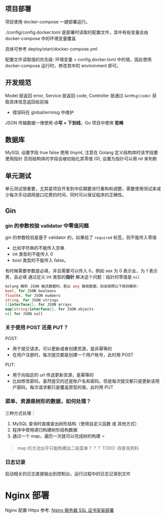 ## 项目部署

项目使用 docker-compose 一键部署运行。

./config/config.docker.toml 是部署时读取的配置文件，其中有些变量会由 docker-compose 中的环境变量覆盖

具体可参考 deploy/start/docker-compose.yml

配置文件读取值的优先级: 环境变量 > config.docker.toml 中的值，因此使用 docker-compose 运行时，修改其中的 environment 即可。

## 开发规范

Model 层返回 error, Service 层返回 code, Controller 层通过 `GetMsg(code)` 获取具体信息返回给前端

- 错误码在 global/errmsg 中维护

JSON 传输数据一律使用 **小写 + 下划线**，Go 项目中使用 **驼峰**

## 数据库

MySQL 设置字段 true false 使用 tinyint, 注意在 Golang 定义结构体时该字段要使用指针
否则结构体的字段会被初始化其零值 (0), 设置为指针可以用 nil 来判断

## 单元测试

单元测试很重要，尤其是项目开发到中后期要进行重构和调整，需要使用测试来减少每次手动调用接口花费的时间，同时可以保证程序的正确性。

## Gin

### gin 的参数校验 validator 中零值问题

gin 的参数校验是基于 validator 的，如果给了 `required` 标签，则不能传入零值
- 比如字符串的不能传入空串
- int 类型的不能传入 0
- bool 类型的不能传入 false。

有时候需要参数是必填，并且需要可以传入 0，例如 sex 为 0 表示女，为 1 表示男，且必填
通过定义 int 类型的**指针** 解决这个问题：指针的零值是 `nil`

```go
Golang 解析 JSON 格式数据时，若以 any 接收数据，则会按照以下规则解析:
bool, for JSON booleans
float64, for JSON numbers
string, for JSON strings
[]interface{}, for JSON arrays
map[string]interface{}, for JSON objects
nil for JSON null
```

### 关于使用 POST 还是 PUT？

POST:
- 用于提交请求，可以更新或者创建资源，是非幂等的
- 在用户注册时，每次提交都是创建一个用户账号，此时用 POST

PUT:
- 用于向指定的 url 传送更新资源，是幂等的
- 比如修改密码，虽然提交的还是账户名和密码，但是每次提交都只是更新该用户密码，每次请求都只是覆盖原型的值，此时用 PUT

### 菜单、资源是树形的数据，如何处理？

三种方式处理：
1. MySQL 查询时直接查出树形结构（使用自定义函数 或 其他方式）
2. 程序中使用递归构建树形结构数据
3. 通过一个 map，遍历一次就可以完成树的构建 :star:
> map 的方法似乎只能构建出二级菜单？？？ TODO: 待查询资料

### 日志记录

启动相关的日志直接输出到控制台，运行过程中的日志记录到文件


# Nginx 部署

Nginx 配置 Https 参考: [Nginx 服务器 SSL 证书安装部署](https://cloud.tencent.com/document/product/400/35244)